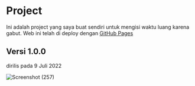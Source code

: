 # Project
Ini adalah project yang saya buat sendiri untuk mengisi waktu luang karena gabut.
Web ini telah di deploy dengan [GitHub Pages](https://dwipayogi.github.io/)

## Versi 1.0.0
dirilis pada 9 Juli 2022

![Screenshot (257)](https://user-images.githubusercontent.com/54757607/178096924-ad092933-b266-448b-817f-17587e236079.png)
